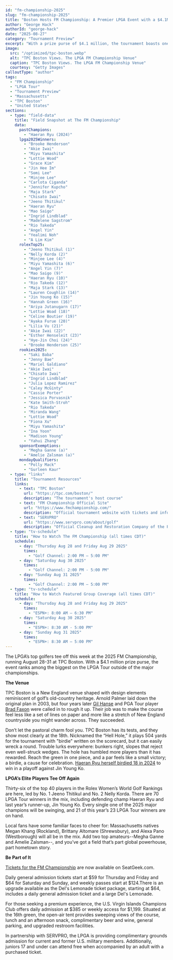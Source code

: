```yaml
---
id: "fm-championship-2025"
slug: "fm-championship-2025"
title: "Boston Hosts FM Championship: A Premier LPGA Event with a $4.1M Purse"
author: "George Hack"
authorId: "george-hack"
date: "2025-08-27"
category: "Tournament Preview"
excerpt: "With a prize purse of $4.1 million, the tournament boasts one of the largest on the LPGA Tour outside of major championships."
image:
  src: "/optimized/tpc-boston.webp"
  alt: "TPC Boston Views. The LPGA FM Championship Venue"
  caption: "TPC Boston Views. The LPGA FM Championship Venue"
  courtesy: "Getty Images"
calloutType: "author"
tags:
  - "FM Championship"
  - "LPGA Tour"
  - "Tournament Preview"
  - "Massachusetts"
  - "TPC Boston"
  - "United States"
sections:
  - type: "field-data"
    title: "Field Snapshot at The FM Championship"
    data:
      pastChampions:
        - "Haeran Ryu (2024)"
      lpga2025Winners:
        - "Brooke Henderson"
        - "Akie Iwai"
        - "Miyu Yamashita"
        - "Lottie Woad"
        - "Grace Kim"
        - "Jin Hee Im"
        - "Somi Lee"
        - "Minjee Lee"
        - "Carlota Ciganda"
        - "Jennifer Kupcho"
        - "Maja Stark"
        - "Chisato Iwai"
        - "Jeeno Thitikul"
        - "Haeran Ryu"
        - "Mao Saigo"
        - "Ingrid Lindblad"
        - "Madelene Sagstrom"
        - "Rio Takeda"
        - "Angel Yin"
        - "Yealimi Noh"
        - "A Lim Kim"
      rolexTop25:
        - "Jeeno Thitikul (1)"
        - "Nelly Korda (2)"
        - "Minjee Lee (4)"
        - "Miyu Yamashita (6)"
        - "Angel Yin (7)"
        - "Mao Saigo (9)"
        - "Haeran Ryu (10)"
        - "Rio Takeda (12)"
        - "Maja Stark (13)"
        - "Lauren Coughlin (14)"
        - "Jin Young Ko (15)"
        - "Hannah Green (16)"
        - "Ariya Jutanugarn (17)"
        - "Lottie Woad (18)"
        - "Celine Boutier (19)"
        - "Ayaka Furue (20)"
        - "Lilia Vu (21)"
        - "Akie Iwai (22)"
        - "Esther Henseleit (23)"
        - "Hye-Jin Choi (24)"
        - "Brooke Henderson (25)"
      rookies2025:
        - "Saki Baba"
        - "Jenny Bae"
        - "Mariel Galdiano"
        - "Akie Iwai"
        - "Chisato Iwai"
        - "Ingrid Lindblad"
        - "Julia Lopez Ramirez"
        - "Caley McGinty"
        - "Cassie Porter"
        - "Jessica Porvasnik"
        - "Kate Smith-Stroh"
        - "Rio Takeda"
        - "Miranda Wang"
        - "Lottie Woad"
        - "Fiona Xu"
        - "Miyu Yamashita"
        - "Ina Yoon"
        - "Madison Young"
        - "Yahui Zhang"
      sponsorExemptions:
        - "Megha Ganne (a)"
        - "Amelie Zalsman (a)"
      mondayQualifiers:
        - "Polly Mack"
        - "Gurleen Kaur"
  - type: "links"
    title: "Tournament Resources"
    links:
      - text: "TPC Boston"
        url: "https://tpc.com/boston/"
        description: "The tournament's host course"
      - text: "FM Championship Official Site"
        url: "https://www.fmchampionship.com/"
        description: "Official tournament website with tickets and information"
      - text: "SERVPRO"
        url: "https://www.servpro.com/about/golf"
        description: "Official Cleanup and Restoration Company of the PGA TOUR"
  - type: "tv-schedule"
    title: "How to Watch The FM Championship (all times CDT)"
    schedule:
      - day: "Thursday Aug 28 and Friday Aug 29 2025"
        times:
          - "Golf Channel: 2:00 PM – 5:00 PM"
      - day: "Saturday Aug 30 2025"
        times:
          - "Golf Channel: 2:00 PM - 5:00 PM"
      - day: "Sunday Aug 31 2025"
        times:
          - "Golf Channel: 2:00 PM – 5:00 PM"
  - type: "tv-schedule"
    title: "How to Watch Featured Group Coverage (all times CDT)"
    schedule:
      - day: "Thursday Aug 28 and Friday Aug 29 2025"
        times:
          - "ESPN+: 8:00 AM – 6:30 PM"
      - day: "Saturday Aug 30 2025"
        times:
          - "ESPN+: 8:30 AM - 5:00 PM"
      - day: "Sunday Aug 31 2025"
        times:
          - "ESPN+: 8:30 AM – 5:00 PM"
---
```


The LPGA’s top golfers tee off this week at the 2025 FM Championship, running August 28-31 at TPC Boston. With a $4.1 million prize purse, the event ranks among the biggest on the LPGA Tour outside of the major championships.

**The Venue**

TPC Boston is a New England venue shaped with design elements reminiscent of golf’s old-country heritage.  Arnold Palmer laid down the original plan in 2003, but four years later [Gil Hanse]( https://www.hansegolfdesign.com/) and PGA Tour player [Brad Faxon]( https://en.wikipedia.org/wiki/Brad_Faxon) were called in to rough it up. Their job was to make the course feel less like a set of lines on paper and more like a stretch of New England countryside you might wander across. They succeeded.

Don’t let the pastoral charm fool you. TPC Boston has its tests, and they show most clearly at the 18th. Nicknamed the “Hell Hole,” it plays 504 yards for the tournament with "birdie" written on the scorecard, but it can easily wreck a round. Trouble lurks everywhere: bunkers right, slopes that reject even well-struck wedges. The hole has humbled more players than it has rewarded. Reach the green in one piece, and a par feels like a small victory; a birdie, a cause for celebration. [Haeran Ryu herself birdied 18 in 2024]( https://youtu.be/S7k6bxwnpC0?t=346) to win in a playoff against Jin Young Ko.

**LPGA’s Elite Players Tee Off Again**

Thirty-six of the top 40 players in the Rolex Women’s World Golf Rankings are here, led by No. 1 Jeeno Thitikul and No. 2 Nelly Korda. There are 70 LPGA Tour winners in the mix, including defending champ Haeran Ryu and last year’s runner-up, Jin Young Ko. Every single one of the 2025 major champions will be swinging, and 21 of this year’s 23 LPGA Tour winners are on hand.

Local fans have some familiar faces to cheer for: Massachusetts natives Megan Khang (Rockland), Brittany Altomare (Shrewsbury), and Alexa Pano (Westborough) will all be in the mix. Add two top amateurs--Megha Ganne and Amelie Zalsman--, and you’ve got a field that’s part global powerhouse, part hometown story.

**Be Part of It**

[Tickets for the FM Championship]( https://www.fmchampionship.com/tickets) are now available on SeatGeek.com.

Daily general admission tickets start at $59 for Thursday and Friday and $64 for Saturday and Sunday, and weekly passes start at $124.There is an upgrade available as the Del's Lemonade ticket package, starting at $64, includes a daily general admission ticket and a large Del's Lemonade.

For those seeking a premium experience, the U.S. Virgin Islands Champions Club offers daily admission at $385 or weekly access for $1,199. Situated at the 16th green, the open-air tent provides sweeping views of the course, lunch and an afternoon snack, complimentary beer and wine, general parking, and upgraded restroom facilities.

In partnership with SERVPRO, the LPGA is providing complimentary grounds admission for current and former U.S. military members. Additionally, juniors 17 and under can attend free when accompanied by an adult with a purchased ticket.
